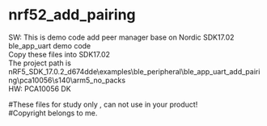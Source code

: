 # nrf52_add_pairing
SW:
This is demo code add peer manager base on Nordic SDK17.02 ble_app_uart demo code    
Copy these files into SDK17.02      
The project path is nRF5_SDK_17.0.2_d674dde\examples\ble_peripheral\ble_app_uart_add_pairing\pca10056\s140\arm5_no_packs      
HW:
PCA10056 DK



#These files for study only , can not use in your product!        
#Copyright belongs to me.
